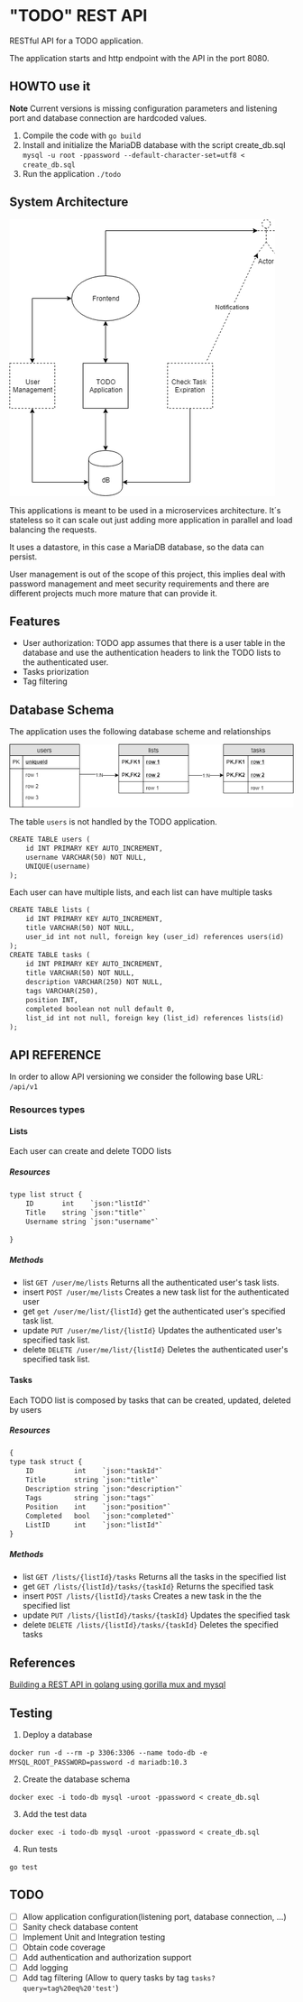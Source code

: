 # "TODO" REST API

RESTful API for a TODO application.

The application starts and http endpoint with the API in the port 8080.

## HOWTO use it

**Note** Current versions is missing configuration parameters and listening port and 
database connection are hardcoded values.

1. Compile the code with `go build`
2. Install and initialize the MariaDB database with the script create_db.sql
`mysql -u root -ppassword --default-character-set=utf8 < create_db.sql`
3. Run the application `./todo`

## System Architecture

![System Architecture](docs/TODO_System_architecture.png)

This applications is meant to be used in a microservices architecture. It´s stateless so it can scale out just adding more application in parallel and load balancing the requests.

It uses a datastore, in this case a MariaDB database, so the data can  persist.

User management is out of the scope of this project, this implies deal with password management and meet security requirements and there are different projects much more mature that can provide it.

## Features

* User authorization: TODO app assumes that there is a user table in the database and use the authentication headers to link the TODO lists to the authenticated user.
* Tasks priorization
* Tag filtering

## Database Schema

The application uses the following database scheme and relationships

![Database Schema](docs/TODO_DB_schema.png)

The table `users` is not handled by the TODO application.

```
CREATE TABLE users (
    id INT PRIMARY KEY AUTO_INCREMENT,
    username VARCHAR(50) NOT NULL,
    UNIQUE(username)
);
```

Each user can have multiple lists, and each list can have multiple tasks

```
CREATE TABLE lists (
    id INT PRIMARY KEY AUTO_INCREMENT,
    title VARCHAR(50) NOT NULL,
    user_id int not null, foreign key (user_id) references users(id)
);
CREATE TABLE tasks (
    id INT PRIMARY KEY AUTO_INCREMENT,
    title VARCHAR(50) NOT NULL,
    description VARCHAR(250) NOT NULL,
    tags VARCHAR(250),
    position INT,
    completed boolean not null default 0,
    list_id int not null, foreign key (list_id) references lists(id)
);
```

## API REFERENCE

In order to allow API versioning we consider the following base URL: `/api/v1`

### Resources types

#### Lists

Each user can create and delete TODO lists

##### Resources

```
type list struct {
	ID       int    `json:"listId"`
	Title    string `json:"title"`
	Username string `json:"username"`

}
```

##### Methods

* list `GET /user/me/lists`  Returns all the authenticated user's task lists.
* insert `POST /user/me/lists` Creates a new task list for the authenticated user
* get `get /user/me/list/{listId}` get the authenticated user's specified task list.
* update `PUT /user/me/list/{listId}` Updates the authenticated user's specified task list.
* delete `DELETE /user/me/list/{listId}` Deletes the authenticated user's specified task list.

#### Tasks

Each TODO list is composed by tasks that can be created, updated, deleted by users

##### Resources

```
{
type task struct {
	ID          int    `json:"taskId"`
	Title       string `json:"title"`
	Description string `json:"description"`
	Tags        string `json:"tags"`
	Position    int    `json:"position"`
	Completed   bool   `json:"completed"`
	ListID      int    `json:"listId"`
}
```

##### Methods

* list `GET /lists/{listId}/tasks` Returns all the tasks in the specified list
* get `GET /lists/{listId}/tasks/{taskId}` Returns the specified task
* insert `POST /lists/{listId}/tasks` Creates a new task in the the specified list
* update `PUT /lists/{listId}/tasks/{taskId}` Updates the specified task
* delete `DELETE /lists/{listId}/tasks/{taskId}` Deletes the specified tasks

## References

[Building a REST API in golang using gorilla mux and mysql](https://medium.com/@kelvin_sp/building-and-testing-a-rest-api-in-golang-using-gorilla-mux-and-mysql-1f0518818ff6)


## Testing

1. Deploy a database

`docker run -d --rm -p 3306:3306 --name todo-db -e MYSQL_ROOT_PASSWORD=password -d mariadb:10.3`

2. Create the database schema

`docker exec -i todo-db mysql -uroot -ppassword < create_db.sql`

3. Add the test data

`docker exec -i todo-db mysql -uroot -ppassword < create_db.sql`

4. Run tests

`go test`

## TODO

- [ ] Allow application configuration(listening port, database connection, ...)
- [ ] Sanity check database content
- [ ] Implement Unit and Integration testing
- [ ] Obtain code coverage
- [ ] Add authentication and authorization support
- [ ] Add logging
- [ ] Add tag filtering (Allow to query tasks by tag  `tasks?query=tag%20eq%20'test'`)